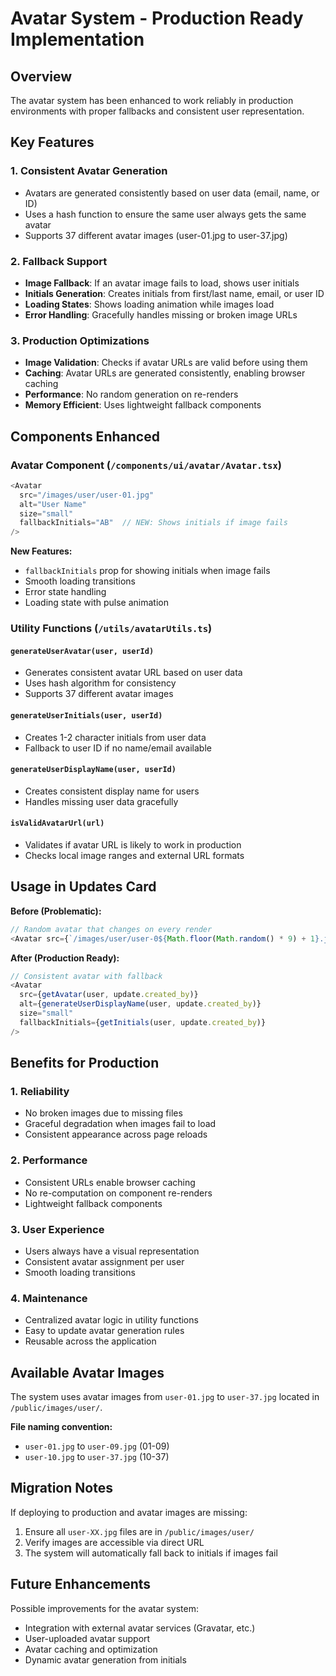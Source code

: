# Avatar System - Production Ready Implementation

## Overview

The avatar system has been enhanced to work reliably in production environments with proper fallbacks and consistent user representation.

## Key Features

### 1. Consistent Avatar Generation
- Avatars are generated consistently based on user data (email, name, or ID)
- Uses a hash function to ensure the same user always gets the same avatar
- Supports 37 different avatar images (user-01.jpg to user-37.jpg)

### 2. Fallback Support
- **Image Fallback**: If an avatar image fails to load, shows user initials
- **Initials Generation**: Creates initials from first/last name, email, or user ID
- **Loading States**: Shows loading animation while images load
- **Error Handling**: Gracefully handles missing or broken image URLs

### 3. Production Optimizations
- **Image Validation**: Checks if avatar URLs are valid before using them
- **Caching**: Avatar URLs are generated consistently, enabling browser caching
- **Performance**: No random generation on re-renders
- **Memory Efficient**: Uses lightweight fallback components

## Components Enhanced

### Avatar Component (`/components/ui/avatar/Avatar.tsx`)
```typescript
<Avatar 
  src="/images/user/user-01.jpg"
  alt="User Name"
  size="small"
  fallbackInitials="AB"  // NEW: Shows initials if image fails
/>
```

**New Features:**
- `fallbackInitials` prop for showing initials when image fails
- Smooth loading transitions
- Error state handling
- Loading state with pulse animation

### Utility Functions (`/utils/avatarUtils.ts`)

#### `generateUserAvatar(user, userId)`
- Generates consistent avatar URL based on user data
- Uses hash algorithm for consistency
- Supports 37 different avatar images

#### `generateUserInitials(user, userId)`
- Creates 1-2 character initials from user data
- Fallback to user ID if no name/email available

#### `generateUserDisplayName(user, userId)`
- Creates consistent display name for users
- Handles missing user data gracefully

#### `isValidAvatarUrl(url)`
- Validates if avatar URL is likely to work in production
- Checks local image ranges and external URL formats

## Usage in Updates Card

**Before (Problematic):**
```typescript
// Random avatar that changes on every render
<Avatar src={`/images/user/user-0${Math.floor(Math.random() * 9) + 1}.jpg`} />
```

**After (Production Ready):**
```typescript
// Consistent avatar with fallback
<Avatar 
  src={getAvatar(user, update.created_by)}
  alt={generateUserDisplayName(user, update.created_by)}
  size="small"
  fallbackInitials={getInitials(user, update.created_by)}
/>
```

## Benefits for Production

### 1. Reliability
- No broken images due to missing files
- Graceful degradation when images fail to load
- Consistent appearance across page reloads

### 2. Performance
- Consistent URLs enable browser caching
- No re-computation on component re-renders
- Lightweight fallback components

### 3. User Experience
- Users always have a visual representation
- Consistent avatar assignment per user
- Smooth loading transitions

### 4. Maintenance
- Centralized avatar logic in utility functions
- Easy to update avatar generation rules
- Reusable across the application

## Available Avatar Images

The system uses avatar images from `user-01.jpg` to `user-37.jpg` located in `/public/images/user/`. 

**File naming convention:**
- `user-01.jpg` to `user-09.jpg` (01-09)
- `user-10.jpg` to `user-37.jpg` (10-37)

## Migration Notes

If deploying to production and avatar images are missing:
1. Ensure all `user-XX.jpg` files are in `/public/images/user/`
2. Verify images are accessible via direct URL
3. The system will automatically fall back to initials if images fail

## Future Enhancements

Possible improvements for the avatar system:
- Integration with external avatar services (Gravatar, etc.)
- User-uploaded avatar support
- Avatar caching and optimization
- Dynamic avatar generation from initials 